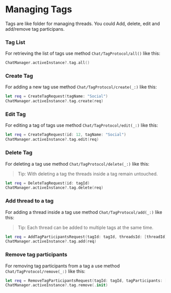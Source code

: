 # Managing Tags

Tags are like folder for managing threads. You could Add, delete, edit and add/remove tag participans.

### Tag List
For retrieving the list of tags use method ``Chat/TagProtocol/all()`` like this:
```swift
ChatManager.activeInstance?.tag.all()
```

### Create Tag
For adding a new tag use method ``Chat/TagProtocol/create(_:)`` like this:
```swift
let req = CreateTagRequest(tagName: "Social")
ChatManager.activeInstance?.tag.create(req)
```

### Edit Tag
For editing a tag of tags use method ``Chat/TagProtocol/edit(_:)`` like this:
```swift
let req = CreateTagRequest(id: 12, tagName: "Social")
ChatManager.activeInstance?.tag.edit(req)
```

### Delete Tag
For deleting a tag use method ``Chat/TagProtocol/delete(_:)`` like this:

>Tip: With deleting a tag the threads inside a tag remain untouched.
```swift
let req = DeleteTagRequest(id: tagId)
ChatManager.activeInstance?.tag.delete(req)
```

### Add thread to a tag 
For adding a thread inside a tag use method ``Chat/TagProtocol/add(_:)`` like this:

>Tip: Each thread can be added to multiple tags at the same time.
```swift
let req = AddTagParticipantsRequest(tagId: tagId, threadsId: [threadId])
ChatManager.activeInstance?.tag.add(req)
```

### Remove tag participants 
For removing tag participants from a tag a use method ``Chat/TagProtocol/remove(_:)`` like this:
```swift
let req = RemoveTagParticipantsRequest(tagId: tagId, tagParticipants: [threadId])
ChatManager.activeInstance?.tag.remove(.init)
```
